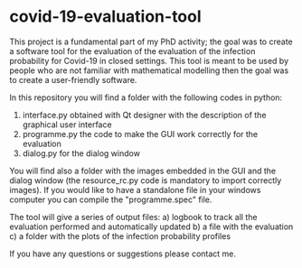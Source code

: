 # covid-19-evaluation-tool
This project is a fundamental part of my PhD activity; the goal was to create a software tool
for the evaluation of the evaluation of the infection probability for Covid-19 in closed settings.
This tool is meant to be used by people who are not familiar with mathematical modelling then the goal
was to create a user-friendly software.


In this repository you will find a folder with the following codes in python:
1) interface.py obtained with Qt designer with the description of the graphical user interface
2) programme.py the code to make the GUI work correctly for the evaluation
3) dialog.py for the dialog window


You will find also a folder with the images embedded in the GUI and the dialog window (the resource_rc.py code is mandatory to import correctly images).
If you would like to have a standalone file in your windows computer you can compile the "programme.spec" file.


The tool will give a series of output files:
a) logbook to track all the evaluation performed and automatically updated
b) a file with the evaluation
c) a folder with the plots of the infection probability profiles

If you have any questions or suggestions please contact me.




